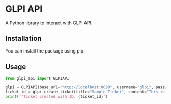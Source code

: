 # GLPI API

A Python library to interact with GLPI API.

## Installation

You can install the package using pip:


## Usage

```python
from glpi_api import GLPIAPI

glpi = GLPIAPI(base_url="http://localhost:8090", username="glpi", password="glpi")
ticket_id = glpi.create_ticket(title="Sample Ticket", content="This is a sample ticket", urgency=3, requester_id=5, assigned_id=6)
print(f"Ticket created with ID: {ticket_id}")

